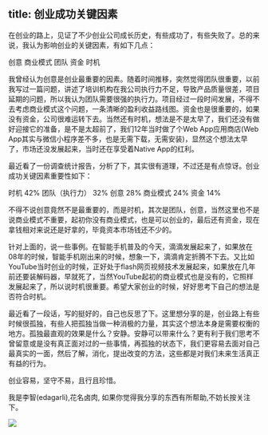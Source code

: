 title: 创业成功关键因素
---

在创业的路上，见证了不少创业公司成长历史，有些成功了，有些失败了。总的来说，我认为影响创业的关键因素，有如下几点：

<!-- more -->

创意
商业模式
团队
资金
时机

我曾经认为创意是创业最重要的因素。随着时间推移，突然觉得团队很重要，以前我写过一篇问题，讲述了培训机构在我公司执行力不足，导致产品质量很差，项目延期的问题，所以我认为团队需要很强的执行力。项目经过一段时间发展，不得不去考虑商业模式这个问题，一条清晰的盈利收益路线图。资金也是很重要的，如果没有资金，公司很难运转下去。当然还有时机，想法是不是太早了，我们还没有做好迎接它的准备，是不是太超前了，我们12年当时做了个Web App应用商店(Web App其实与微信小程序差不多，也是无需下载，无需安装)，显然这个想法太早了，市场还没发展起来，当时还在享受着Native App的红利。

最近看了一份调查统计报告，分析了下，其实很有道理，不过还是有点惊讶。创业成功关键因素重要性如下：

时机  42%
团队（执行力） 32%
创意  28%
商业模式  24%
资金 14%

不得不说创意竟然不是最重要的，而是时机，其次是团队，创意，当然这里也不是说商业模式不重要，起初你没有商业模式，也是可以创业的，最后还有资金，现在拿钱相对来说还是好拿的，毕竟资本市场钱还不少的。

针对上面的，说一些事例。在智能手机普及的今天，滴滴发展起来了，如果放在08年的时候，智能手机刚出来的时候，想象一下，滴滴肯定折腾不下去。又比如YouTube当时创业的时候，正好处于flash网页视频技术发展起来，如果放在几年前还要装解码器，早就死了，当然YouTube起初的商业模式也是没有的，它照样发展起来了，所以说时机很重要。希望大家创业的时候，好好思考下自己的想法是否符合时机。

最近看了一段话，写的挺好的，自己也反思了下。这里想分享的是，创业路上有些时候很孤独，有些人把孤独当做一种消极的力量，其实这个想法本身是需要权衡的地方。孤独最直观的效果是什么？安静。安静可以带来什么？更有利于我们思考不曾留意或是没有真正面对过的一些事情，再孤独的状态下，我们更容易去面对自己最真实的一面，然后了解，消化，提出改变的方法，这些都是对我们未来生活真正有益的行为。

创业容易，坚守不易，且行且珍惜。


我是李智(edagarli),花名卤肉, 如果你觉得我分享的东西有所帮助,不妨长按关注下。

![](/images/qrcode.jpg)